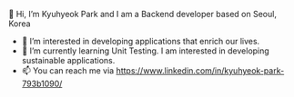 👋 Hi, I’m Kyuhyeok Park and I am a Backend developer based on Seoul, Korea

- 👀 I’m interested in developing applications that enrich our lives.
- 🌱 I’m currently learning Unit Testing. I am interested in developing sustainable applications.
- 📫 You can reach me via https://www.linkedin.com/in/kyuhyeok-park-793b1090/

<!---
gyugyu90/gyugyu90 is a ✨ special ✨ repository because its `README.md` (this file) appears on your GitHub profile.
You can click the Preview link to take a look at your changes.
--->
